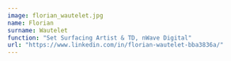 ```yaml
---
image: florian_wautelet.jpg
name: Florian
surname: Wautelet
function: "Set Surfacing Artist & TD, nWave Digital"
url: "https://www.linkedin.com/in/florian-wautelet-bba3836a/"
---
```

